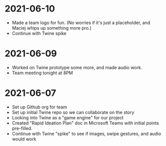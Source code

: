 # 2021-06-10

- Made a team logo for fun. (No worries if it's just a placeholder, and Maciej whips up something more pro.)
- Continue with Twine spike

# 2021-06-09

- Worked on Twine prototype some more, and made audio work.
- Team meeting tonight at 8PM

# 2021-06-07

- Set up Github org for team
- Set up initial Twine repo so we can collaborate on the story
- Looking into Twine as a "game engine" for our project
- Created "Rapid Ideation Plan" doc in Microsoft Teams with initial points pre-filled.
- Continue with Twine "spike" to see if images, swipe gestures, and audio would work
